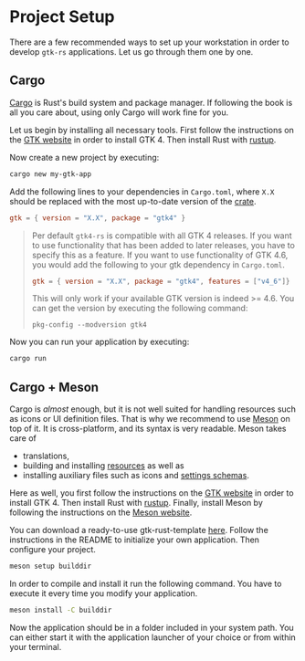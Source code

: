 # Project Setup

There are a few recommended ways to set up your workstation in order to develop `gtk-rs` applications.
Let us go through them one by one.

## Cargo

[Cargo](https://doc.rust-lang.org/cargo/index.html) is Rust's build system and package manager.
If following the book is all you care about, using only Cargo will work fine for you.

Let us begin by installing all necessary tools.
First follow the instructions on the [GTK website](https://www.gtk.org/docs/installations/) in order to install GTK 4.
Then install Rust with [rustup](https://rustup.rs/).

Now create a new project by executing:
```bash
cargo new my-gtk-app
```

Add the following lines to your dependencies in `Cargo.toml`, where `X.X` should be replaced with the most up-to-date version of the [crate](https://crates.io/crates/gtk4).

```toml
gtk = { version = "X.X", package = "gtk4" }
```

>Per default `gtk4-rs` is compatible with all GTK 4 releases.
>If you want to use functionality that has been added to later releases, you have to specify this as a feature.
>If you want to use functionality of GTK 4.6, you would add the following to your gtk dependency in `Cargo.toml`.
> 
> ```toml
>gtk = { version = "X.X", package = "gtk4", features = ["v4_6"]}
>```
>This will only work if your available GTK version is indeed >= 4.6.
>You can get the version by executing the following command:
>```
>pkg-config --modversion gtk4
>```

Now you can run your application by executing:
```bash
cargo run
```

## Cargo + Meson

Cargo is *almost* enough, but it is not well suited for handling resources such as icons or UI definition files.
That is why we recommend to use [Meson](https://mesonbuild.com/) on top of it.
It is cross-platform, and its syntax is very readable.
Meson takes care of
- translations,
- building and installing [resources](resources.html) as well as
- installing auxiliary files such as icons and [settings schemas](settings.html).

Here as well, you first follow the instructions on the [GTK website](https://www.gtk.org/docs/installations/) in order to install GTK 4.
Then install Rust with [rustup](https://rustup.rs/).
Finally, install Meson by following the instructions on the [Meson website](https://mesonbuild.com/Getting-meson.html).

You can download a ready-to-use gtk-rust-template [here](https://gitlab.gnome.org/bilelmoussaoui/gtk-rust-template).
Follow the instructions in the README to initialize your own application.
Then configure your project.
```bash
meson setup builddir
```

In order to compile and install it run the following command.
You have to execute it every time you modify your application.
```bash
meson install -C builddir
```

Now the application should be in a folder included in your system path.
You can either start it with the application launcher of your choice or from within your terminal.

